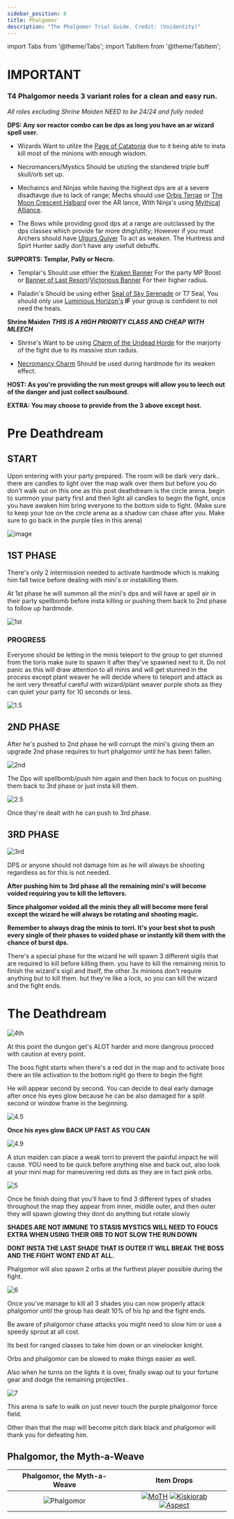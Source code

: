 ```yaml
---
sidebar_position: 6
title: Phalgomor
description: "The Phalgomor Trial Guide. Credit: (Voidentity)"
---
```


import Tabs from '@theme/Tabs';
import TabItem from '@theme/TabItem';

<Tabs>
  <TabItem value="Important Role Infomation" label="Important Role Infomation" default>

# IMPORTANT
### T4 Phalgomor needs 3 variant roles for a clean and easy run.
    
*All roles excluding Shrine Maiden NEED to be 24/24 and fully noded*

**DPS: Any sor reactor combo can be dps as long you have an ar wizard spell user.**
    
 - Wizards Want to utilze the [Page of Catatonia](https://wiki.valorserver.com/docs/items/abilities/spells/ar/page_of_catatonia.md) due to it being able to insta kill most of the minions with enough wisdom.
    
 - Necromancers/Mystics Should be utizling the standered triple buff skull/orb set up. 
    
 - Mechaincs and Ninjas while having the highest dps are at a severe disadtavge due to lack of range; Mechs should use [Orbis Terrae](https://wiki.valorserver.com/docs/items/weapons/lances/legendary/orbis_terrae) or [The Moon Crescent Halbard](https://wiki.valorserver.com/docs/items/weapons/lances/legendary/moon_crescent_halberd) over the AR lance, With Ninja's using [Mythical Alliance](https://wiki.valorserver.com/docs/items/weapons/weapons/katanas/legendary/katana_of_mythical_alliance).
    
 - The Bows while providing good dps at a range are outclassed by the dps classes which provide far more dmg/utilty; However if you must Archers should have [Ulgurs Quiver](https://wiki.valorserver.com/docs/items/abilities/quivers/fabled/ulgurs_spectral_quiver) To act as weaken. The Huntress and Spirt Hunter sadly don't have any usefull debuffs. 

**SUPPORTS: Templar, Pally or Necro.**
    
 - Templar's Should use ethier the [Kraken Banner](https://wiki.valorserver.com/docs/items/abilities/banners/ut/banner_of_the_furious_kraken) For the party MP Boost or [Banner of Last Resort](https://wiki.valorserver.com/docs/items/abilities/banners/legendary/banner_of_last_resort)/[Victorious Banner](https://wiki.valorserver.com/docs/items/abilities/banners/ut/victorious_banner) For their higher radius.
 
 - Paladin's Should be using either [Seal of Sky Serenade](https://wiki.valorserver.com/docs/items/abilities/seals/ut/seal_of_sky_serenade) or T7 Seal, You should only use [Luminious Horizon's](https://wiki.valorserver.com/docs/items/abilities/seals/legendary/luminious_horizon) **IF** your group is confident to not need the heals.

**Shrine Maiden** ***THIS IS A HIGH PRIORITY CLASS AND CHEAP WITH MLEECH***
    
 - Shrine's Want to be using [Charm of the Undead Horde](https://wiki.valorserver.com/docs/items/abilities/charms/legendary/charm_of_the_undead_horde.md) for the marjorty of the fight due to its massive stun raduis.
    
 - [Necromancy Charm](https://wiki.valorserver.com ) Should be used during hardmode for its weaken effect.

**HOST: As you're providing the run most groups will allow you to leech out of the danger and just collect soulbound.**

**EXTRA: You may choose to provide from the 3 above except host.**


</TabItem> 
<TabItem value="Pre Deathdream" label="Pre Deathdream">

# Pre Deathdream
  
## START
Upon entering with your party prepared. The room will be dark very dark.. there are candles to light over the map walk over them but before you do don't walk out on this one as this post deathdream is the circle arena. begin to summon your party first and then light all candles to begin the fight, once you have awaken him bring everyone to the bottom side to fight. (Make sure to keep your toe on the circle arena as a shadow can chase after you. Make sure to go back in the purple tiles in this arena)

![image](https://user-images.githubusercontent.com/114798136/197919721-d13d142f-06de-48a6-8f16-079106c39f58.png)
## 1ST PHASE
There's only 2 intermission needed to activate hardmode which is making him fall twice before dealing with mini's or instakilling them.

At 1st phase he will summon all the mini's dps and will have ar spell air in their party spellbomb before insta killing or pushing them back to 2nd phase to follow up hardmode.

![1st](https://user-images.githubusercontent.com/114798136/196879843-8fc9ef16-6dfc-4e30-bd9e-3c93154adfd5.png)


### PROGRESS
Everyone should be letting in the minis teleport to the group to get stunned from the toris make sure to spawn it after they've spawned next to it. Do not panic as this will draw attention to all minis and will get stunned in the process except plant weaver he will decide where to teleport and attack as he isnt very threatful careful with wizard/plant weaver purple shots as they can quiet your party for 10 seconds or less.

![1.5](https://user-images.githubusercontent.com/114798136/196879944-2d37aafb-e0ba-422d-8058-efa3497a5d29.png)


## 2ND PHASE
After he's pushed to 2nd phase he will corrupt the mini's giving them an upgrade 2nd phase requires to hurt phalgomor until he has been fallen.

![2nd](https://user-images.githubusercontent.com/114798136/196880003-6cfa1aaf-7144-47c9-a0fc-30b131795e4a.png)


The Dps will spellbomb/push him again and then back to focus on pushing them back to 3rd phase or just insta kill them.

![2.5](https://user-images.githubusercontent.com/114798136/196880055-81a57359-b810-4b10-9085-c51dd877a8f0.png)


Once they're dealt with he can push to 3rd phase.



## 3RD PHASE

![3rd](https://user-images.githubusercontent.com/114798136/196880129-c32bd7b1-4db4-42cd-82d3-4ad7d885aa2d.png)


DPS or anyone should not damage him as he will always be shooting regardless as for this is not needed.

**After pushing him to 3rd phase all the remaining mini's will become voided requiring you to kill the leftovers.**

**Since phalgomor voided all the minis they all will become more feral except the wizard he will always be rotating and shooting magic.**

**Remember to always drag the minis to torri. It's your best shot to push every single of their phases to voided phase or instantly kill them with the chance of burst dps.**

There's a special phase for the wizard he will spawn 3 different sigils that are required to kill before killing them. you have to kill the remaining minis to finish the wizard's sigil and itself, the other 3x minions don't require anything but to kill them. 
but they're like a lock, so you can kill the wizard and the fight ends.

  </TabItem>
  <TabItem value="The Deathdream" label="The Deathdream">

 # The Deathdream

![4th](https://user-images.githubusercontent.com/114798136/196880214-d35e94bb-12ed-4a90-9075-d5939a94d755.png)
 
At this point the dungon get's ALOT harder and more dangrous procced with caution at every point.

The boss fight starts when there's a red dot in the map and to activate boss there an tile activation to the bottom right go there to begin the fight

He will appear second by second. You can decide to deal early damage after once his eyes glow because he can be also damaged for a split second or window frame in the beginning.

![4.5](https://user-images.githubusercontent.com/114798136/196880325-88c63af2-d62e-4acb-bfb3-022a9f8b3989.png)

**Once his eyes glow BACK UP FAST AS YOU CAN**

![4.9](https://user-images.githubusercontent.com/114798136/196880354-b2a5a627-f17e-48c4-ba7a-1f198f5556f2.png)


A stun maiden can place a weak torri to prevent the painful impact he will cause.
YOU need to be quick before anything else and back out, also look at your mini map for maneuvering red dots as they are in fact pink orbs.  

![5](https://user-images.githubusercontent.com/114798136/196880404-ccccd205-5c88-49ce-8ad9-fc1fc36ddb3f.png)

Once he finish doing that you'll have to find 3 different types of shades throughout the map
they appear from inner, middle outer, and then outer they will spawn glowing they dont do anything but rotate slowly 
    
**SHADES ARE NOT IMMUNE TO STASIS MYSTICS WILL NEED TO FOUCS EXTRA WHEN USING THEIR ORB TO NOT SLOW THE RUN DOWN**

**DONT INSTA THE LAST SHADE THAT IS OUTER IT WILL BREAK THE BOSS AND THE FIGHT WONT END AT ALL.**

Phalgomor will also spawn 2 orbs at the furthest player possible during the fight.

![6](https://user-images.githubusercontent.com/114798136/196880455-43dc5403-e633-4650-9282-54726a1c8f31.png)

Once you've manage to kill all 3 shades you can now properly attack phalgomor until the group has dealt 10% of his hp and the fight ends.

Be aware of phalgomor chase attacks you might need to slow him or use a speedy sprout at all cost.

Its best for ranged classes to take him down or an vinelocker knight.

Orbs and phalgomor can be slowed to make things easier as well.

Also when he turns on the lights it is over, finally swap out to your fortune gear and dodge the remaining projectiles .


![7](https://user-images.githubusercontent.com/114798136/196880506-868e0ef7-5e9a-4c49-a8fc-a4ac5919a361.png)

This arena is safe to walk on just never touch the purple phalgomor force field.

Other than that the map will become pitch dark black and phalgomor will thank you for defeating him.

</TabItem>
<TabItem value="Item Drops" label="Item Drops">
  
  
## Phalgomor, the Myth-a-Weave

  
Phalgomor, the Myth-a-Weave   |  Item Drops
:-------------------------:|:-------------------------:
![Phalgomor](https://cdn.discordapp.com/attachments/953134990428868629/1023055816502300732/unknown.png)  | [![MoTH](https://vwiki.valorserver.com/api/item/picture/master%20of%20the%20house)](https://wiki.valorserver.com/docs/items/rings/legendary/master_of_the_house) [![Kiskiorab](https://vwiki.valorserver.com/api/item/picture/kiskorab)](https://wiki.valorserver.com/docs/items/armors/robes/legendary/kiskiorab) [![Aspect](https://vwiki.valorserver.com/api/item/picture/aspect%20of%20phalgomor)](https://wiki.valorserver.com/docs/items/misc/aspects/)
  
</TabItem>
</Tabs>
